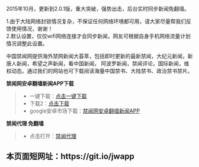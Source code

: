 2015年10月，更新到2.0.1版，重大突破，强势出击，后台实时同步新闻免翻墙。

1.由于大陆网络封锁情况复杂，不保证任何网络环境都可用，请大家尽量帮我们反馈使用情况，谢谢！<br>
2.默认设置，仅仅wifi网络连接才会同步新闻，网友可根据自身手机网络流量计划情况调整此设置。

中国禁闻网提供海外禁网新闻大荟萃，包括即时更新的最新禁闻，大纪元新闻，新唐人新闻，希望之声新闻，看中国新闻， 阿波罗新闻，禁闻评论，国际新闻，维权动态。通过我们的网站也可下载阅读海量中国禁书、大陆禁书、政治禁书禁片。

**禁闻网安卓翻墙新闻APP下载**
<blockquote>
<ul >
<li>一键下载：<a href="http://pwd.ads.compress.to/jinwen.apk" target="_blank">点击一键下载</a></li>
<li>下载2：<a href="https://copy.com/uj7i0BsgFR2oYqju" target="_blank">点击下载</a></li>
<li>google安卓市场下载：<a href="https://play.google.com/store/apps/details?id=org.bannedbook.app.news4dalu" target="_blank">禁闻网安卓翻墙新闻APP</a></li>
</ul>
</blockquote>

**禁闻代理 免翻墙**
<blockquote>
<ul >
<li>点击打开：<a href="https://github.com/bannedbook/fanqiang/wiki/jwproxy" target="_blank">禁闻代理</a></li>

</ul>
</blockquote>
<h2>本页面短网址：https://git.io/jwapp </h2>